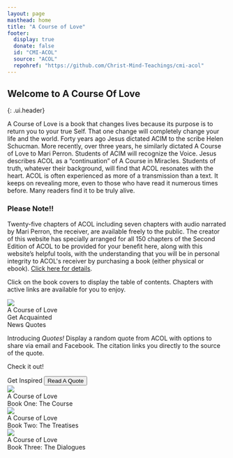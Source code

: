 ```yaml
---
layout: page
masthead: home
title: "A Course of Love"
footer:
  display: true
  donate: false
  id: "CMI-ACOL"
  source: "ACOL"
  repohref: "https://github.com/Christ-Mind-Teachings/cmi-acol"
---
```


## Welcome to A Course Of Love
{: .ui.header}

A Course of Love is a book that changes lives because its purpose is to return you to your true Self. That one change will completely change your life and the world. Forty years ago Jesus dictated ACIM to the scribe Helen Schucman. More recently, over three years, he similarly dictated A Course of Love to Mari Perron. Students of ACIM will recognize the Voice. Jesus describes ACOL as a “continuation” of A Course in Miracles. Students of truth, whatever their background, will find that ACOL resonates with the heart. ACOL is often experienced as more of a transmission than a text. It keeps on revealing more, even to those who have read it numerous times before. Many readers find it to be truly alive.

<!-- ### Please Note -->

<h3 class="ui center aligned icon header">
  <i class="bullhorn green icon"></i>
  <div class="content">
    Please Note!!
    <!-- <div class="sub header">
      Manage your account settings and set e-mail preferences.
    </div> -->
  </div>
</h3>

Twenty-five chapters of ACOL including seven chapters with audio narrated by Mari Perron, the receiver, are available freely to the public. The creator of this website has specially arranged for all 150 chapters of the Second Edition of ACOL to be provided for your benefit here, along with this website’s helpful tools, with the understanding that you will be in personal integrity to ACOL's receiver by purchasing a book (either physical or ebook). [Click here for details](/t/acol/acq/access/).

Click on the book covers to display the table of contents. Chapters with active links are available for you to enjoy.

<div id="page-contents">
  <div class="ui equal width grid source-acq-section">
    <div class="five wide column">
      <div class="ui card">
        <a href="#" data-book="acq" class="toc-modal-open image">
          <img src="/t/acol/public/img/acol/acq-big.jpg">
        </a>
        <div class="content">
          <div class="header">A Course of Love</div>
          <div class="description">
            Get Acquainted
          </div>
        </div>
      </div>
    </div>
    <div class="column source-features">
      <div class="ui top attached tabular menu">
        <a class="active item" data-tab="first">News</a>
        <a class="item" data-tab="second">Quotes</a>
      </div>
      <div class="ui bottom attached active tab segment" data-tab="first">
        <div class="box">
          <p>
            Introducing <em>Quotes!</em> Display a random quote from ACOL with
            options to share via email and Facebook. The citation links you directly to 
            the source of the quote.  
          </p>
          <p>Check it out!</p>
        </div>
      </div>
      <div class="ui bottom attached tab segment" data-tab="second">
        <div class="ui form">
          <div class="fields">
            <div class="field">
              <label>Get Inspired</label>
              <button id="show-quote-button" class="ui primary button">
                <i class="quote left icon"></i>
                Read A Quote
              </button> 
            </div>
            <div id="user-quote-select" class="field"></div>
          </div>
        </div>
      </div>
    </div>
  </div>
  <div class="ui three cards">
    <div class="card">
      <a href="#" data-book="course" class="toc-modal-open image">
        <img src="/t/acol/public/img/acol/course-big.jpg">
      </a>
      <div class="content">
        <div class="header">A Course of Love</div>
        <div class="description">
          Book One: The Course
        </div>
      </div>
    </div>
    <div class="card">
      <a href="#" data-book="treatise" class="toc-modal-open image">
        <img src="/t/acol/public/img/acol/treatise-big.jpg">
      </a>
      <div class="content">
        <div class="header">A Course of Love</div>
        <div class="description">
          Book Two: The Treatises
        </div>
      </div>
    </div>
    <div class="card">
      <a href="#" data-book="dialog" class="toc-modal-open image">
        <img src="/t/acol/public/img/acol/dialog-big.jpg">
      </a>
      <div class="content">
        <div class="header">A Course of Love</div>
        <div class="description">
          Book Three: The Dialogues
        </div>
      </div>
    </div>
  </div>
</div>

